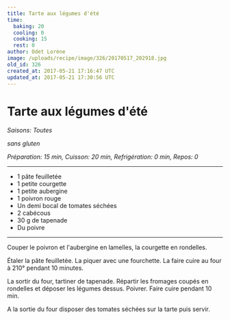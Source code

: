 ```yaml
---
title: Tarte aux légumes d'été
time:
  baking: 20
  cooling: 0
  cooking: 15
  rest: 0
author: Odet Lorène
image: /uploads/recipe/image/326/20170517_202918.jpg
old_id: 326
created_at: 2017-05-21 17:16:47 UTC
updated_at: 2017-05-21 17:30:56 UTC
---
```


# Tarte aux légumes d'été

_Saisons: Toutes_

_sans gluten_

_Préparation: 15 min, Cuisson: 20 min, Refrigération: 0 min, Repos: 0_

---

- 1 pâte feuilletée
- 1 petite courgette
- 1 petite aubergine
- 1 poivron rouge
- Un demi bocal de tomates séchées
- 2 cabécous
- 30 g de tapenade
- Du poivre

---

Couper le poivron et l'aubergine en lamelles, la courgette en rondelles.

Étaler la pâte feuilletée. La piquer avec une fourchette. La faire cuire au four à 210° pendant 10 minutes.

La sortir du four, tartiner de tapenade. Répartir les fromages coupés en rondelles et déposer les légumes dessus. Poivrer. Faire cuire pendant 10 min.

A la sortie du four disposer des tomates séchées sur la tarte puis servir.
